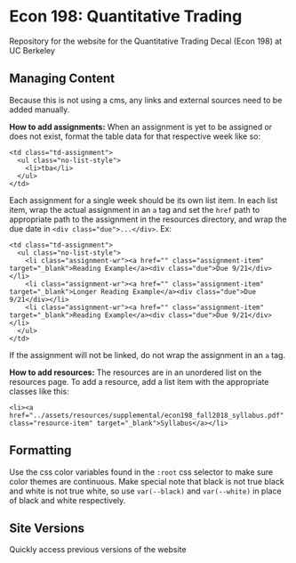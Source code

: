 # Econ 198: Quantitative Trading
Repository for the website for the Quantitative Trading Decal (Econ 198) at UC Berkeley

## Managing Content
Because this is not using a cms, any links and external sources need to be added manually.

**How to add assignments:**
When an assignment is yet to be assigned or does not exist, format the table data for that respective week like so:
```
<td class="td-assignment">
  <ul class="no-list-style">
    <li>tba</li>
  </ul>
</td>
```
Each assignment for a single week should be its own list item. In each list item, wrap the actual assignment in an `a` tag and set the `href` path to appropriate path to the assignment in the resources directory, and wrap the due date in `<div class="due">...</div>`. Ex:
```
<td class="td-assignment">
  <ul class="no-list-style">
    <li class="assignment-wr"><a href="" class="assignment-item" target="_blank">Reading Example</a><div class="due">Due 9/21</div></li>
    <li class="assignment-wr"><a href="" class="assignment-item" target="_blank">Longer Reading Example</a><div class="due">Due 9/21</div></li>
    <li class="assignment-wr"><a href="" class="assignment-item" target="_blank">Reading Example</a><div class="due">Due 9/21</div></li>
  </ul>
</td>
```
If the assignment will not be linked, do not wrap the assignment in an `a` tag.


**How to add resources:**
The resources are in an unordered list on the resources page. To add a resource, add a list item with the appropriate classes like this:
```
<li><a href="../assets/resources/supplemental/econ198_fall2018_syllabus.pdf" class="resource-item" target="_blank">Syllabus</a></li>
```

## Formatting
Use the css color variables found in the `:root` css selector to make sure color themes are continuous. Make special note that black is not true black and white is not true white, so use `var(--black)` and `var(--white)` in place of black and white respectively.

## Site Versions
Quickly access previous versions of the website
